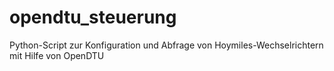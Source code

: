 # opendtu_steuerung
Python-Script zur Konfiguration und Abfrage von Hoymiles-Wechselrichtern mit Hilfe von OpenDTU
